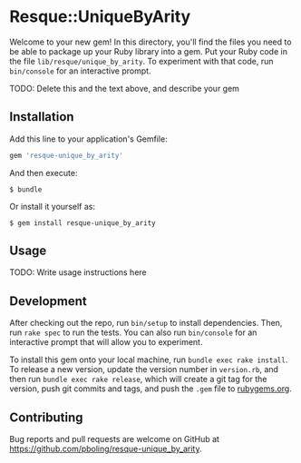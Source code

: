 # Resque::UniqueByArity

Welcome to your new gem! In this directory, you'll find the files you need to be able to package up your Ruby library into a gem. Put your Ruby code in the file `lib/resque/unique_by_arity`. To experiment with that code, run `bin/console` for an interactive prompt.

TODO: Delete this and the text above, and describe your gem

## Installation

Add this line to your application's Gemfile:

```ruby
gem 'resque-unique_by_arity'
```

And then execute:

    $ bundle

Or install it yourself as:

    $ gem install resque-unique_by_arity

## Usage

TODO: Write usage instructions here

## Development

After checking out the repo, run `bin/setup` to install dependencies. Then, run `rake spec` to run the tests. You can also run `bin/console` for an interactive prompt that will allow you to experiment.

To install this gem onto your local machine, run `bundle exec rake install`. To release a new version, update the version number in `version.rb`, and then run `bundle exec rake release`, which will create a git tag for the version, push git commits and tags, and push the `.gem` file to [rubygems.org](https://rubygems.org).

## Contributing

Bug reports and pull requests are welcome on GitHub at https://github.com/pboling/resque-unique_by_arity.

